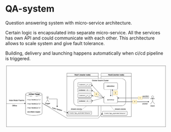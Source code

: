 # QA-system

Question answering system with micro-service architecture. 

Certain logic is encapsulated into separate micro-service. 
All the services has own API and could communicate with each other.
This architecture allows to scale system and give fault tolerance.

Building, delivery and launching happens automatically when ci/cd pipeline is triggered.

![Scheme](scheme.png)